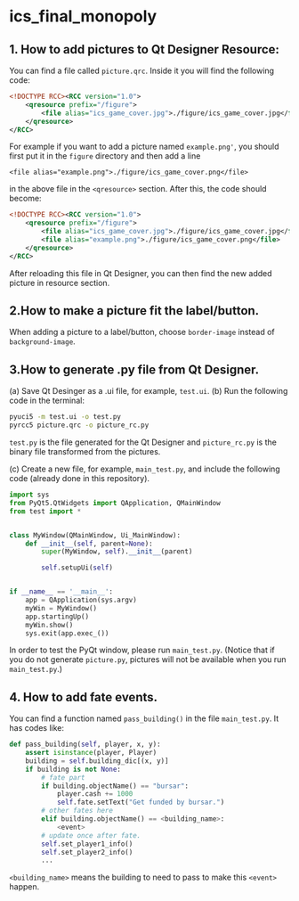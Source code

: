 # ics_final_monopoly
## 1. How to add pictures to Qt Designer Resource:
You can find a file called `picture.qrc`. Inside it you will find the following code:

```xml
<!DOCTYPE RCC><RCC version="1.0">
    <qresource prefix="/figure">
        <file alias="ics_game_cover.jpg">./figure/ics_game_cover.jpg</file>
    </qresource>
</RCC>
```

For example if you want to add a picture named `example.png'`, you should first put it
in the `figure` directory and then add a line 

`<file alias="example.png">./figure/ics_game_cover.png</file>`

in the above file in the `<qresource>` section. After this, the code should become:

```xml
<!DOCTYPE RCC><RCC version="1.0">
    <qresource prefix="/figure">
        <file alias="ics_game_cover.jpg">./figure/ics_game_cover.jpg</file>
        <file alias="example.png">./figure/ics_game_cover.png</file>
    </qresource>
</RCC>

```

After reloading this file in Qt Designer, you can then find the new added picture in resource section.

## 2.How to make a picture fit the label/button.

When adding a picture to a label/button, choose `border-image` instead of `background-image`.

## 3.How to generate .py file from Qt Designer.

(a) Save Qt Desinger as a .ui file, for example, `test.ui`.
(b) Run the following code in the terminal:

```bash
pyuci5 -m test.ui -o test.py
pyrcc5 picture.qrc -o picture_rc.py

```

`test.py` is the file generated for the Qt Designer and `picture_rc.py` is the binary file transformed from the pictures.

(c) Create a new file, for example, `main_test.py`, and include the following code (already done in this repository).

```python
import sys
from PyQt5.QtWidgets import QApplication, QMainWindow
from test import *


class MyWindow(QMainWindow, Ui_MainWindow):
    def __init__(self, parent=None):
        super(MyWindow, self).__init__(parent)

        self.setupUi(self)


if __name__ == '__main__':
    app = QApplication(sys.argv)
    myWin = MyWindow()
    app.startingUp()
    myWin.show()
    sys.exit(app.exec_())

```
In order to test the PyQt window, please run `main_test.py`.
(Notice that if you do not generate `picture.py`, pictures will not be available when you run `main_test.py`.)

## 4. How to add fate events.
You can find a function named `pass_building()` in the file `main_test.py`. It has codes like:
```python
def pass_building(self, player, x, y):
    assert isinstance(player, Player)
    building = self.building_dic[(x, y)]
    if building is not None:
        # fate part
        if building.objectName() == "bursar":
            player.cash += 1000
            self.fate.setText("Get funded by bursar.")
        # other fates here
        elif building.objectName() == <building_name>:
            <event>
        # update once after fate.
        self.set_player1_info()
        self.set_player2_info()
        ...
```
`<building_name>` means the building to need to pass to make this `<event>` happen.

